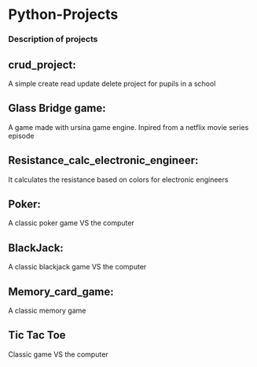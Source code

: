 # Python-Projects
### Description of projects

## crud_project:
A simple create read update delete project for pupils in a school

## Glass Bridge game:
A game made with ursina game engine. Inpired from a netflix movie series episode

## Resistance_calc_electronic_engineer:
It calculates the resistance based on colors for electronic engineers

## Poker:
A classic poker game VS the computer

## BlackJack:
A classic blackjack game VS the computer

## Memory_card_game:
A classic memory game

## Tic Tac Toe
Classic game VS the computer 


